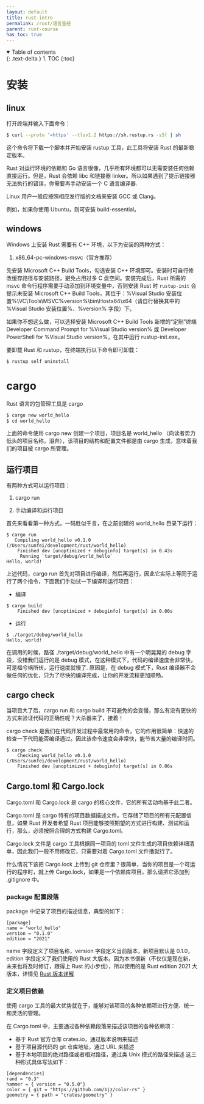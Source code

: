 ```yaml
---
layout: default
title: rust-intro
permalink: /rust/语言圣经
parent: rust-course
has_toc: true
---
```

<details open markdown="block">
  <summary>
    Table of contents
  </summary>
  {: .text-delta }
1. TOC
{:toc}
</details>

# 安装

## linux
打开终端并输入下面命令：

```sh
$ curl --proto '=https' --tlsv1.2 https://sh.rustup.rs -sSf | sh
```

这个命令将下载一个脚本并开始安装 rustup 工具，此工具将安装 Rust 的最新稳定版本。

Rust 对运行环境的依赖和 Go 语言很像，几乎所有环境都可以无需安装任何依赖直接运行。但是，Rust 会依赖 libc 和链接器 linker。所以如果遇到了提示链接器无法执行的错误，你需要再手动安装一个 C 语言编译器.

Linux 用户一般应按照相应发行版的文档来安装 GCC 或 Clang。

例如，如果你使用 Ubuntu，则可安装 build-essential。

## windows
Windows 上安装 Rust 需要有 C++ 环境，以下为安装的两种方式：

1. x86_64-pc-windows-msvc（官方推荐）

先安装 Microsoft C++ Build Tools，勾选安装 C++ 环境即可。安装时可自行修改缓存路径与安装路径，避免占用过多 C 盘空间。安装完成后，Rust 所需的 msvc 命令行程序需要手动添加到环境变量中，否则安装 Rust 时 `rustup-init` 会提示未安装 Microsoft C++ Build Tools，其位于：%Visual Studio 安装位置%\VC\Tools\MSVC\%version%\bin\Hostx64\x64（请自行替换其中的 %Visual Studio 安装位置%、%version% 字段）下。

如果你不想这么做，可以选择安装 Microsoft C++ Build Tools 新增的“定制”终端 Developer Command Prompt for %Visual Studio version% 或 Developer PowerShell for %Visual Studio version%，在其中运行 rustup-init.exe。

要卸载 Rust 和 rustup，在终端执行以下命令即可卸载：

```sh
$ rustup self uninstall
```

# cargo
Rust 语言的包管理工具是 cargo

```sh
$ cargo new world_hello
$ cd world_hello
```
上面的命令使用 cargo new 创建一个项目，项目名是 world_hello （向读者势力低头的项目名称，泪奔），该项目的结构和配置文件都是由 cargo 生成，意味着我们的项目被 cargo 所管理。

## 运行项目
有两种方式可以运行项目：

1. cargo run

2. 手动编译和运行项目

首先来看看第一种方式，一码胜似千言，在之前创建的 world_hello 目录下运行：

```
$ cargo run
   Compiling world_hello v0.1.0 (/Users/sunfei/development/rust/world_hello)
    Finished dev [unoptimized + debuginfo] target(s) in 0.43s
     Running `target/debug/world_hello`
Hello, world!
```

上述代码，cargo run 首先对项目进行编译，然后再运行，因此它实际上等同于运行了两个指令，下面我们手动试一下编译和运行项目：

- 编译
```
$ cargo build
    Finished dev [unoptimized + debuginfo] target(s) in 0.00s
```
- 运行
```
$ ./target/debug/world_hello
Hello, world!
```
在调用的时候，路径 ./target/debug/world_hello 中有一个明晃晃的 debug 字段，没错我们运行的是 debug 模式，在这种模式下，代码的编译速度会非常快，可是福兮祸所伏，运行速度就慢了. 原因是，在 debug 模式下，Rust 编译器不会做任何的优化，只为了尽快的编译完成，让你的开发流程更加顺畅。

## cargo check
当项目大了后，cargo run 和 cargo build 不可避免的会变慢，那么有没有更快的方式来验证代码的正确性呢？大杀器来了，接着！

cargo check 是我们在代码开发过程中最常用的命令，它的作用很简单：快速的检查一下代码能否编译通过。因此该命令速度会非常快，能节省大量的编译时间。

```
$ cargo check
    Checking world_hello v0.1.0 (/Users/sunfei/development/rust/world_hello)
    Finished dev [unoptimized + debuginfo] target(s) in 0.06s
```

## Cargo.toml 和 Cargo.lock
Cargo.toml 和 Cargo.lock 是 cargo 的核心文件，它的所有活动均基于此二者。

Cargo.toml 是 cargo 特有的项目数据描述文件。它存储了项目的所有元配置信息，如果 Rust 开发者希望 Rust 项目能够按照期望的方式进行构建、测试和运行，那么，必须按照合理的方式构建 Cargo.toml。

Cargo.lock 文件是 cargo 工具根据同一项目的 toml 文件生成的项目依赖详细清单，因此我们一般不用修改它，只需要对着 Cargo.toml 文件撸就行了。

什么情况下该把 Cargo.lock 上传到 git 仓库里？很简单，当你的项目是一个可运行的程序时，就上传 Cargo.lock，如果是一个依赖库项目，那么请把它添加到 .gitignore 中。

### package 配置段落
package 中记录了项目的描述信息，典型的如下：
```
[package]
name = "world_hello"
version = "0.1.0"
edition = "2021"
```
name 字段定义了项目名称，version 字段定义当前版本，新项目默认是 0.1.0，edition 字段定义了我们使用的 Rust 大版本。因为本书很新（不仅仅是现在新，未来也将及时修订，跟得上 Rust 的小步伐），所以使用的是 Rust edition 2021 大版本，详情见 [Rust 版本详解](https://course.rs/appendix/rust-version.html)

### 定义项目依赖
使用 cargo 工具的最大优势就在于，能够对该项目的各种依赖项进行方便、统一和灵活的管理。

在 Cargo.toml 中，主要通过各种依赖段落来描述该项目的各种依赖项：

- 基于 Rust 官方仓库 crates.io，通过版本说明来描述
- 基于项目源代码的 git 仓库地址，通过 URL 来描述
- 基于本地项目的绝对路径或者相对路径，通过类 Unix 模式的路径来描述
这三种形式具体写法如下：

```
[dependencies]
rand = "0.3"
hammer = { version = "0.5.0"}
color = { git = "https://github.com/bjz/color-rs" }
geometry = { path = "crates/geometry" }
```
